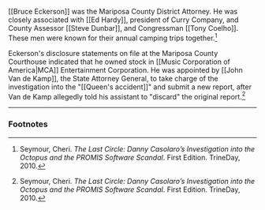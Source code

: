[[Bruce Eckerson]] was the Mariposa County District Attorney. He was closely associated with [[Ed Hardy]], president of Curry Company, and County Assessor [[Steve Dunbar]], and Congressman [[Tony Coelho]]. These men were known for their annual camping trips together.[^1]

Eckerson's disclosure statements on file at the Mariposa County Courthouse indicated that he owned stock in [[Music Corporation of America|MCA]] Entertainment Corporation. He was appointed by [[John Van de Kamp]], the State Attorney General, to take charge of the investigation into the "[[Queen's accident]]" and submit a new report, after Van de Kamp allegedly told his assistant to "discard" the original report.[^1]

---
### Footnotes

[^1]: Seymour, Cheri. *The Last Circle: Danny Casolaro’s Investigation into the Octopus and the PROMIS Software Scandal*. First Edition. TrineDay, 2010.